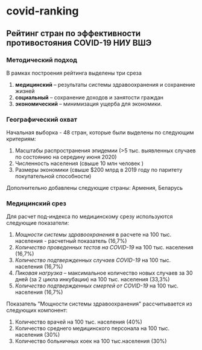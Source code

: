 # covid-ranking

## Рейтинг стран по эффективности противостояния COVID-19 НИУ ВШЭ


### Методический подход 

В рамках построения рейтинга выделены три среза

1. **медицинский** – результаты системы здравоохранения и сохранение жизней 
1. **социальный** – сохранение доходов и занятости граждан 
1. **экономический** – минимизация ущерба для экономики. 


### Географический охват 

Начальная выборка - 48 стран, которые были выделены по следующим критериям: 

1. Масштабы распространения эпидемии (>5 тыс. выявленных случаев по состоянию на середину июня 2020)
1. Численность населения (свыше 10 млн человек )
1. Размеры экономики (свыше $200 млрд в 2019 году по паритету покупательной способности)

Дополнительно добавлены следующие страны: Армения, Беларусь


### Медицинский срез

Для расчет под-индекса по медицинскому срезу используются следующие показатели:

1. *Мощности системы здравоохранения* в расчете на 100 тыс. населения - расчетный показатель (16,7%)
1. *Количество проведенных тестов на COVID-19* на 100 тыс. населения (16,7%)
1. *Количество подтвержденных случаев COVID-19* на 100 тыс. населения (16,7%)
1. *Пиковая нагрузка* – максимальное количество новых случаев за 30 дней (за 2 цикла инкубации) на 100 тыс. населения (33,3%)
1. *Количество подтвержденных смертей от COVID-19* на 100 тыс. населения (16,7%)


Показатель "Мощности системы здравоохранения" рассчитывается из следующих компонент: 

1. Количество врачей на 100 тыс. населения (40%)
1. Количество среднего медицинского персонала на 100 тыс. населения (30%)
1. Количество больничных коек на 100 тыс.населения (30%)
